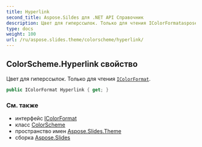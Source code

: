 ```yaml
---
title: Hyperlink
second_title: Aspose.Sildes для .NET API Справочник
description: Цвет для гиперссылок. Только для чтения IColorFormataspose.slides/icolorformat.
type: docs
weight: 100
url: /ru/aspose.slides.theme/colorscheme/hyperlink/
---
```


## ColorScheme.Hyperlink свойство

Цвет для гиперссылок. Только для чтения [`IColorFormat`](../../../aspose.slides/icolorformat).

```csharp
public IColorFormat Hyperlink { get; }
```

### См. также

* интерфейс [IColorFormat](../../../aspose.slides/icolorformat)
* класс [ColorScheme](../../colorscheme)
* пространство имен [Aspose.Slides.Theme](../../colorscheme)
* сборка [Aspose.Slides](../../../)

<!-- DO NOT EDIT: сгенерировано xmldocmd для Aspose.Slides.dll -->